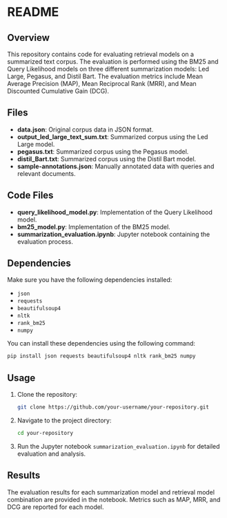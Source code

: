# README

## Overview
This repository contains code for evaluating retrieval models on a summarized text corpus. The evaluation is performed using the BM25 and Query Likelihood models on three different summarization models: Led Large, Pegasus, and Distil Bart. The evaluation metrics include Mean Average Precision (MAP), Mean Reciprocal Rank (MRR), and Mean Discounted Cumulative Gain (DCG).

## Files

- **data.json**: Original corpus data in JSON format.
- **output_led_large_text_sum.txt**: Summarized corpus using the Led Large model.
- **pegasus.txt**: Summarized corpus using the Pegasus model.
- **distil_Bart.txt**: Summarized corpus using the Distil Bart model.
- **sample-annotations.json**: Manually annotated data with queries and relevant documents.

## Code Files

- **query_likelihood_model.py**: Implementation of the Query Likelihood model.
- **bm25_model.py**: Implementation of the BM25 model.
- **summarization_evaluation.ipynb**: Jupyter notebook containing the evaluation process.

## Dependencies
Make sure you have the following dependencies installed:

- `json`
- `requests`
- `beautifulsoup4`
- `nltk`
- `rank_bm25`
- `numpy`

You can install these dependencies using the following command:
```bash
pip install json requests beautifulsoup4 nltk rank_bm25 numpy
```

## Usage

1. Clone the repository:
   ```bash
   git clone https://github.com/your-username/your-repository.git
   ```

2. Navigate to the project directory:
   ```bash
   cd your-repository
   ```

3. Run the Jupyter notebook `summarization_evaluation.ipynb` for detailed evaluation and analysis.


## Results

The evaluation results for each summarization model and retrieval model combination are provided in the notebook. Metrics such as MAP, MRR, and DCG are reported for each model.

